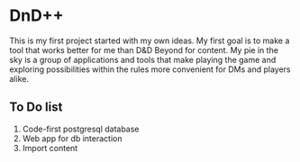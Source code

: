 # DnD++

This is my first project started with my own ideas. My first goal is to make a tool that works better for me than D&D Beyond for content. My pie in the sky is a group of applications and tools that make playing the game and exploring possibilities within the rules more convenient for DMs and players alike.


## To Do list
1) Code-first postgresql database
2) Web app for db interaction
3) Import content

